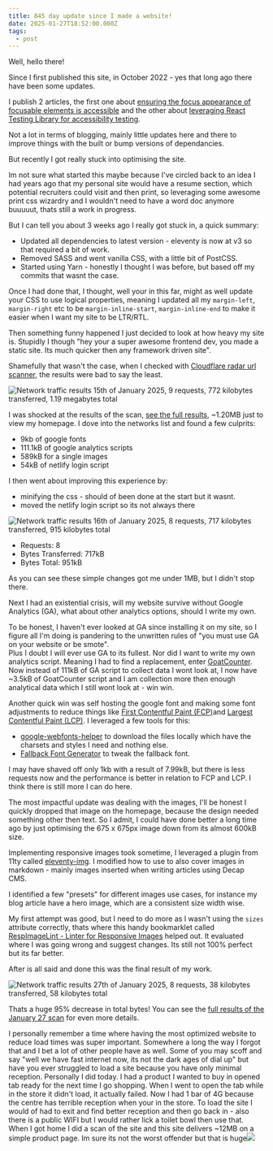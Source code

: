 ```yaml
---
title: 845 day update since I made a website!
date: 2025-01-27T18:52:00.000Z
tags:
  - post
---
```

Well, hello there!

Since I first published this site, in October 2022 - yes that long ago there have been some updates.

I publish 2 articles, the first one about [ensuring the focus appearance of focusable elements is accessible](https://www.seanelliott.au/blog/2024-05-16-is-your-focus-appearance-accessible/) and the other about [leveraging React Testing Library for accessibility testing](https://www.seanelliott.au/blog/2024-12-27-catching-accessibility-issues-early-with-react-testing-library/).

Not a lot in terms of blogging, mainly little updates here and there to improve things with the built or bump versions of dependancies.

But recently I got really stuck into optimising the site. 

Im not sure what started this maybe because I've circled back to an idea I had years ago that my personal site would have a resume section, which potential recruiters could visit and then print, so leveraging some awesome print css wizardry and I wouldn't need to have a word doc anymore buuuuut, thats still a work in progress.

But I can tell you about 3 weeks ago I really got stuck in, a quick summary:

* Updated all dependencies to latest version - eleventy is now at v3 so that required a bit of work.
* Removed SASS and went vanilla CSS, with a little bit of PostCSS.
* Started using Yarn - honestly I thought I was before, but based off my commits that wasnt the case.

Once I had done that, I thought, well your in this far, might as well update your CSS to use logical properties, meaning I updated all my `margin-left`, `margin-right` etc to be `margin-inline-start`, `margin-inline-end` to make it easier when I want my site to be LTR/RTL.

Then something funny happened I just decided to look at how heavy my site is. Stupidly I though "hey your a super awesome frontend dev, you made a static site. Its much quicker then any framework driven site".

Shamefully that wasn't the case, when I checked with [Cloudflare radar url scanner](https://radar.cloudflare.com/scan), the results were bad to say the least.

![Network traffic results 15th of January 2025, 9 requests, 772 kilobytes transferred, 1.19 megabytes total](assets/uploads/jan-15-2025-results.jpg)

[](https://radar.cloudflare.com/scan/08f4d97b-8c98-4756-9ab8-ef940fb946b2/summary)I was shocked at the results of the scan, [see the full results](https://radar.cloudflare.com/scan/08f4d97b-8c98-4756-9ab8-ef940fb946b2/summary), ~1.20MB just to view my homepage. I dove into the networks list and found a few culprits:

* 9kb of google fonts
* 111.1kB of google analytics scripts
* 589kB for a single images
* 54kB of netlify login script

I then went about improving this experience by:

* minifying the css - should of been done at the start but it wasnt.
* moved the netlify login script so its not always there

![Network traffic results 16th of January 2025, 8 requests, 717 kilobytes transferred, 915 kilobytes total](assets/uploads/jan-16-2025-results.jpg)

* Requests: 8
* Bytes Transferred: 717kB
* Bytes Total: 951kB

As you can see these simple changes got me under 1MB, but I didn't stop there.

Next I had an existential crisis, will my website survive without Google Analytics (GA), what about other analytics options, should I write my own.

To be honest, I haven't ever looked at GA since installing it on my site, so I figure all I'm doing is pandering to the unwritten rules of "you must use GA on your website or be smote". \
Plus I doubt I will ever use GA to its fullest. Nor did I want to write my own analytics script. Meaning I had to find a replacement, enter [GoatCounter](https://www.goatcounter.com/). \
Now instead of 111kB of GA script to collect data I wont look at, I now have ~3.5kB of GoatCounter script and I am collection more then enough analytical data which I still wont look at - win win.

Another quick win was self hosting the google font and making some font adjustments to reduce things like [First Contentful Paint (FCP)](https://web.dev/articles/fcp)and [Largest Contentful Paint (LCP)](https://web.dev/articles/lcp). I leveraged a few tools for this:

* [google-webfonts-helper](https://gwfh.mranftl.com/fonts/) to download the files locally which have the charsets and styles I need and nothing else.
* [Fallback Font Generator](https://screenspan.net/fallback) to tweak the fallback font.

I may have shaved off only 1kb with a result of 7.99kB, but there is less requests now and the performance is better in relation to FCP and LCP. I think there is still more I can do here.

[](https://web.dev/articles/lcp)The most impactful update was dealing with the images, I'll be honest I quickly dropped that image on the homepage, because the design needed something other then text. So I admit, I could have done better a long time ago by just optimising the 675 x 675px image down from its almost 600kB size.

Implementing responsive images took sometime, I leveraged a plugin from 11ty called [eleventy-img](https://www.11ty.dev/docs/plugins/image/). I modified how to use to also cover images in markdown - mainly images inserted when writing articles using Decap CMS. 

I identified a few "presets" for different images use cases, for instance my blog article have a hero image, which are a consistent size width wise.

My first attempt was good, but I need to do more as I wasn't using the `sizes` attribute correctly, thats where this handy bookmarklet called [RespImageLint - Linter for Responsive Images](https://ausi.github.io/respimagelint/) helped out. It evaluated where I was going wrong and suggest changes. Its still not 100% perfect but its far better.

After is all said and done this was the final result of my work.

![Network traffic results 27th of January 2025, 8 requests, 38 kilobytes transferred, 58 kilobytes total](assets/uploads/jan-27-2025-results-final.jpg)

Thats a huge 95% decrease in total bytes! You can see the [full results of the January 27 scan](https://radar.cloudflare.com/scan/17b220ab-b6e4-42c9-a652-7eee3f5073b8/summary) for even more details.

I personally remember a time where having the most optimized website to reduce load times was super important. Somewhere a long the way I forgot that and I bet a lot of other people have as well. Some of you may scoff and say "well we have fast internet now, its not the dark ages of dial up" but have you ever struggled to load a site because you have only minimal reception. Personally I did today. I had a product I wanted to buy in opened tab ready for the next time I go shopping. When I went to open the tab while in the store it didn't load, it actually failed. Now I had 1 bar of 4G because the centre has terrible reception when your in the store. To load the site I would of had to exit and find better reception and then go back in - also there is a public WIFI but I would rather lick a toilet bowl then use that. \
When I got home I did a scan of the site and this site delivers ~12MB on a simple product page. Im sure its not the worst offender but that is huge![](https://radar.cloudflare.com/scan/17b220ab-b6e4-42c9-a652-7eee3f5073b8/summary)[](https://radar.cloudflare.com/scan/17b220ab-b6e4-42c9-a652-7eee3f5073b8/summary)[](https://www.goatcounter.com/)
